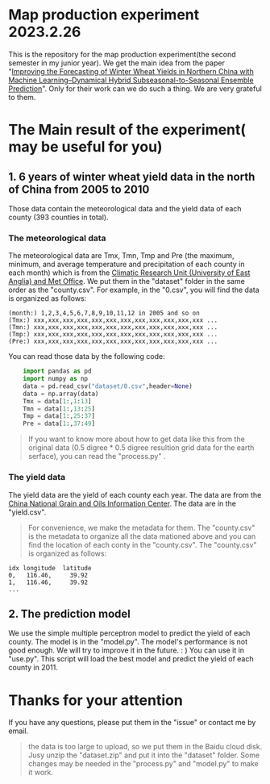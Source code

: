 # Map production experiment 2023.2.26
This is the repository for the map production experiment(the second semester in my junior year). We get the main idea from the paper "[Improving the Forecasting of Winter Wheat Yields in Northern China with Machine Learning–Dynamical Hybrid Subseasonal-to-Seasonal Ensemble Prediction](https://doi.org/10.3390/)". Only for their work can we do such a thing. We are very grateful to them.
# The Main result of the experiment( may be useful for you)
## 1. 6 years of winter wheat yield data in the north of China from 2005 to 2010
Those data contain the meteorological data and the yield data of each county (393 counties in total). 
### The meteorological data
The meteorological data are Tmx, Tmn, Tmp and Pre (the maximum, minimum, and average temperature and precipitation of each county in each month) which is from the [Climatic Research Unit (University of East Anglia) and Met Office](https://crudata.uea.ac.uk/cru/data/hrg/cru_ts_4.06/). We put them in the "dataset" folder in the same order as the "county.csv". For example, in the "0.csv", you will find the data is organized as follows:
```
(month:) 1,2,3,4,5,6,7,8,9,10,11,12 in 2005 and so on
(Tmx:) xxx,xxx,xxx,xxx,xxx,xxx,xxx,xxx,xxx,xxx,xxx,xxx ...
(Tmn:) xxx,xxx,xxx,xxx,xxx,xxx,xxx,xxx,xxx,xxx,xxx,xxx ...
(Tmp:) xxx,xxx,xxx,xxx,xxx,xxx,xxx,xxx,xxx,xxx,xxx,xxx ...
(Pre:) xxx,xxx,xxx,xxx,xxx,xxx,xxx,xxx,xxx,xxx,xxx,xxx ...
```
You can read those data by the following code:
```python
    import pandas as pd
    import numpy as np
    data = pd.read_csv("dataset/0.csv",header=None)
    data = np.array(data)
    Tmx = data[1:,1:13]
    Tmn = data[1:,13:25]
    Tmp = data[1:,25:37]
    Pre = data[1:,37:49]
```
> If you want to know more about how to get data like this from the original data (0.5 digree * 0.5 digree resultion grid data for the earth serface), you can read the "process.py" .

### The yield data
The yield data are the yield of each county each year. The data are from the [China National Grain and Oils Information Center](http://www.cngoc.org.cn/). The data are in the "yield.csv".

> For convenience, we make the metadata for them. The "county.csv" is the metadata to organize all the data mationed above and you can find the location of each conty in the "county.csv". The "county.csv" is organized as follows:
```
idx longitude  latitude
0,   116.46,     39.92
1,   116.46,     39.92
...
```
## 2. The prediction model
We use the simple multiple perceptron model to predict the yield of each county. The model is in the "model.py". The model's performance is not good enough. We will try to improve it in the future. : )
You can use it in "use.py". This script will load the best model and predict the yield of each county in 2011.
# Thanks for your attention
If you have any questions, please put them in the "issue" or contact me by email.
> the data is too large to upload, so we put them in the Baidu cloud disk. Jusy unzip the "dataset.zip" and put it into the "dataset" folder. Some changes may be needed in the "process.py" and "model.py" to make it work. 
 